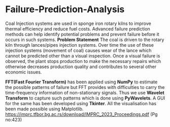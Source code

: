 # Failure-Prediction-Analysis
Coal Injection systems are used in sponge iron rotary kilns to improve thermal efficiency and reduce fuel costs. Advanced failure prediction methods can help identify potential problems and prevent failure before it occurs in such systems.
**Problem Statement**
The coal is driven to the rotary kiln through lances/pipes injection systems. Over time the use of these injection systems (movement of coal) causes wear of the lance which cannot be predicted other than a visual inspection. Once a visual failure is observed, the plant stops production to make the necessary repairs which otherwise decreases production quality and contributes to several other economic issues.

**FFT(Fast Fourier Transform)** has been applied using **NumPy** to estimate the possible patterns of failure but FFT provides with difficulties to carry the time-frequency information of non-stationary signals.
Thus we use **Wavelet Transform** to capture such patterns which is done using **PyWavelets**. A GUI for the same has been developed using **Tkinter**. All the visualisation has been made possible using Matplotlib.  
https://imprc.tfbor.bg.ac.rs/download/IMPRC_2023_Proceedings.pdf (Pg no:423)
